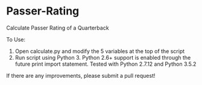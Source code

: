 # Passer-Rating
Calculate Passer Rating of a Quarterback

To Use:
1. Open calculate.py and modify the 5 variables at the top of the script
2. Run script using Python 3. Python 2.6+ support is enabled through the future print import statement. Tested with Python 2.7.12 and Python 3.5.2

If there are any improvements, please submit a pull request!
